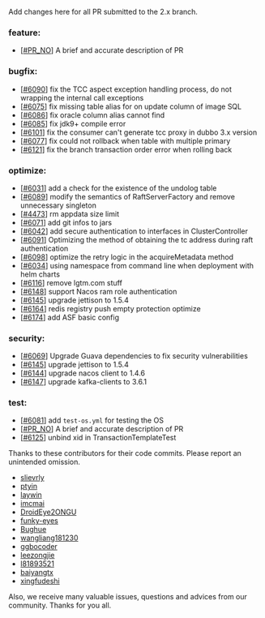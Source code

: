 Add changes here for all PR submitted to the 2.x branch.

<!-- Please add the `changes` to the following location(feature/bugfix/optimize/test) based on the type of PR -->

### feature:
- [[#PR_NO](https://github.com/seata/seata/pull/PR_NO)] A brief and accurate description of PR

### bugfix:
- [[#6090](https://github.com/seata/seata/pull/6090)] fix the TCC aspect exception handling process, do not wrapping the internal call exceptions
- [[#6075](https://github.com/seata/seata/pull/6075)] fix missing table alias for on update column of image SQL
- [[#6086](https://github.com/seata/seata/pull/6086)] fix oracle column alias cannot find
- [[#6085](https://github.com/seata/seata/pull/6085)] fix jdk9+ compile error
- [[#6101](https://github.com/seata/seata/pull/6101)] fix the consumer can't generate tcc proxy in dubbo 3.x version
- [[#6077](https://github.com/seata/seata/pull/6077)] fix could not rollback when table with multiple primary
- [[#6121](https://github.com/seata/seata/pull/6121)] fix the branch transaction order error when rolling back

### optimize:
- [[#6031](https://github.com/seata/seata/pull/6031)] add a check for the existence of the undolog table
- [[#6089](https://github.com/seata/seata/pull/6089)] modify the semantics of RaftServerFactory and remove unnecessary singleton
- [[#4473](https://github.com/seata/seata/pull/4473)] rm appdata size limit
- [[#6071](https://github.com/seata/seata/pull/6071)] add git infos to jars
- [[#6042](https://github.com/seata/seata/pull/6042)] add secure authentication to interfaces in ClusterController
- [[#6091](https://github.com/seata/seata/pull/6091)] Optimizing the method of obtaining the tc address during raft authentication
- [[#6098](https://github.com/seata/seata/pull/6098)] optimize the retry logic in the acquireMetadata method
- [[#6034](https://github.com/seata/seata/pull/6034)] using namespace from command line when deployment with helm charts
- [[#6116](https://github.com/seata/seata/pull/6034)] remove lgtm.com stuff
- [[#6148](https://github.com/seata/seata/pull/6148)] support Nacos ram role authentication
- [[#6145](https://github.com/seata/seata/pull/6145)] upgrade jettison to 1.5.4
- [[#6164](https://github.com/seata/seata/pull/6164)] redis registry push empty protection optimize
- [[#6174](https://github.com/seata/seata/pull/6174)] add ASF basic config

### security:
- [[#6069](https://github.com/seata/seata/pull/6069)] Upgrade Guava dependencies to fix security vulnerabilities
- [[#6145](https://github.com/seata/seata/pull/6145)] upgrade jettison to 1.5.4
- [[#6144](https://github.com/seata/seata/pull/6144)] upgrade nacos client to 1.4.6
- [[#6147](https://github.com/seata/seata/pull/6147)] upgrade kafka-clients to 3.6.1

### test:
- [[#6081](https://github.com/seata/seata/pull/6081)] add `test-os.yml` for testing the OS
- [[#PR_NO](https://github.com/seata/seata/pull/PR_NO)] A brief and accurate description of PR
- [[#6125](https://github.com/seata/seata/pull/6125)] unbind xid in TransactionTemplateTest

Thanks to these contributors for their code commits. Please report an unintended omission.

<!-- Please make sure your Github ID is in the list below -->
- [slievrly](https://github.com/slievrly)
- [ptyin](https://github.com/ptyin)
- [laywin](https://github.com/laywin)
- [imcmai](https://github.com/imcmai)
- [DroidEye2ONGU](https://github.com/DroidEye2ONGU)
- [funky-eyes](https://github.com/funky-eyes)
- [Bughue](https://github.com/Bughue)
- [wangliang181230](https://github.com/wangliang181230)
- [ggbocoder](https://github.com/ggbocoder)
- [leezongjie](https://github.com/leezongjie)
- [l81893521](https://github.com/l81893521)
- [baiyangtx](https://github.com/baiyangtx)
- [xingfudeshi](https://github.com/xingfudeshi)

Also, we receive many valuable issues, questions and advices from our community. Thanks for you all.
